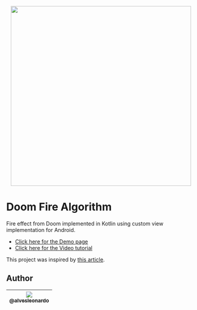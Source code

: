 <p align="center">
  <a href="https://filipedeschamps.github.io/doom-fire-algorithm/playground/1st-implementation-with-tables/">
    <img src="https://github.com/alvesleonardo/doom-fire-algorithm/raw/android/custom_view/playground/android-customview-kotlin-implementation/example.gif?raw=true" width="480">
  </a>
</p>

# Doom Fire Algorithm
Fire effect from Doom implemented in Kotlin using custom view implementation for Android.

- [Click here for the Demo page](https://filipedeschamps.github.io/doom-fire-algorithm/playground/android-customview-kotlin-implementation/)
- [Click here for the Video tutorial](https://www.youtube.com/watch?v=HCjDjsHPOco)

This project was inspired by [this article](http://fabiensanglard.net/doom_fire_psx/).

## Author

| [<img src="https://avatars2.githubusercontent.com/u/5604321?v=3&s=115"><br><sub>@alvesleonardo</sub>](https://github.com/alvesleonardo) |
| :---: |
